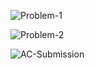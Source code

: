 ![Problem-1](https://github.com/user-attachments/assets/dde09250-30b3-4314-99df-66a5622707c3)

![Problem-2](https://github.com/user-attachments/assets/74770e36-06aa-4d6c-84b6-354979b300a0)

![AC-Submission](https://github.com/user-attachments/assets/c7a80aa9-d0ed-4203-8062-0b22b6d1a62b)
